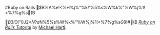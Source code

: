 #Ruby on Rails $B%A%e!<%H%j%"%k!'%5%s%W%k%"%W%j%1!<%7%g%s(B
 
 $B$3$l$O!"0J2<$N$?$a$N%5%s%W%k%"%W%j%1!<%7%g%s$G$9!#(B
 [*Ruby on Rails Tutorial*](http://railstutorial.jp/)
 by [Michael Hartl](http://michaelhartl.com/).
 
